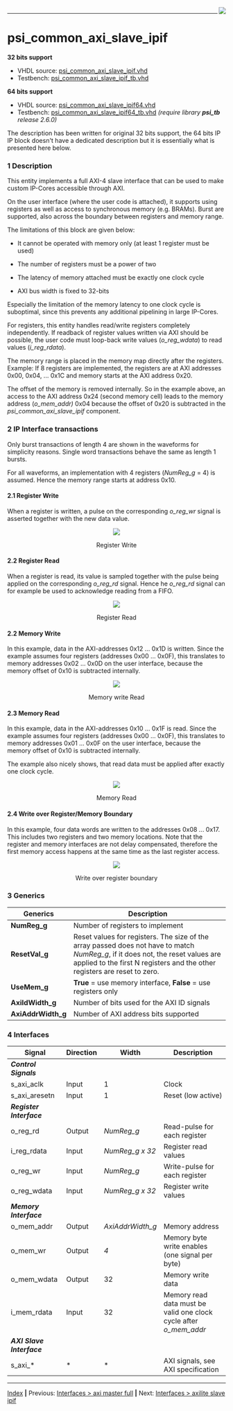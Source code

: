 <img align="right" src="../psi_logo.png">

***
# psi_common_axi_slave_ipif
**32 bits support**
- VHDL source: [psi_common_axi_slave_ipif.vhd](../../hdl/psi_common_axi_slave_ipif.vhd)
- Testbench: [psi_common_axi_slave_ipif_tb.vhd](../../testbench/psi_common_axi_slave_ipif_tb/psi_common_axi_slave_ipif_tb.vhd)

**64 bits support**
- VHDL source: [psi_common_axi_slave_ipif64.vhd](../../hdl/psi_common_axi_slave_ipif64.vhd)
- Testbench: [psi_common_axi_slave_ipif64_tb.vhd](../../testbench/psi_common_axi_slave_ipif64_tb) *(require library **psi_tb** release 2.6.0)*

The description has been written for original 32 bits support, the 64 bits IP IP block doesn't have a dedicated description but it is essentially what is presented here below.

### 1 Description

This entity implements a full AXI-4 slave interface that can be used to
make custom IP-Cores accessible through AXI.

On the user interface (where the user code is attached), it supports
using registers as well as access to synchronous memory (e.g. BRAMs).
Burst are supported, also across the boundary between registers and
memory range.

The limitations of this block are given below:

-   It cannot be operated with memory only (at least 1 register must be
    used)

-   The number of registers must be a power of two

-   The latency of memory attached must be exactly one clock cycle

-   AXI bus width is fixed to 32-bits

Especially the limitation of the memory latency to one clock cycle is
suboptimal, since this prevents any additional pipelining in large
IP-Cores.

For registers, this entity handles read/write registers completely
independently. If readback of register values written via AXI should be
possible, the user code must loop-back write values (*o\_reg\_wdata*) to
read values (*i\_reg\_rdata*).

The memory range is placed in the memory map directly after the
registers. Example: If 8 registers are implemented, the registers are at
AXI addresses 0x00, 0x04, ... 0x1C and memory starts at the AXI address
0x20.

The offset of the memory is removed internally. So in the example above,
an access to the AXI address 0x24 (second memory cell) leads to the
memory address (*o\_mem\_addr)* 0x04 because the offset of 0x20 is
subtracted in the *psi\_common\_axi\_slave\_ipif* component.

### 2 IP Interface transactions

Only burst transactions of length 4 are shown in the waveforms for
simplicity reasons. Single word transactions behave the same as length 1
bursts.

For all waveforms, an implementation with 4 registers (*NumReg\_g* = 4)
is assumed. Hence the memory range starts at address 0x10.

#### 2.1 Register Write

When a register is written, a pulse on the corresponding *o\_reg\_wr*
signal is asserted together with the new data value.

<p align="center"><img src="ch10_5_fig37.png"></p>
<p align="center"> Register Write </p>

#### 2.2 Register Read

When a register is read, its value is sampled together with the pulse
being applied on the corresponding *o\_reg\_rd* signal. Hence he
*o\_reg\_rd* signal can for example be used to acknowledge reading from
a FIFO.

<p align="center"><img src="ch10_5_fig38.png"></p>
<p align="center"> Register Read </p>

#### 2.2 Memory Write

In this example, data in the AXI-addresses 0x12 ... 0x1D is written.
Since the example assumes four registers (addresses 0x00 ... 0x0F), this
translates to memory addresses 0x02 ... 0x0D on the user interface,
because the memory offset of 0x10 is subtracted internally.

<p align="center"><img src="ch10_5_fig39.png"></p>
<p align="center"> Memory write Read </p>

#### 2.3 Memory Read

In this example, data in the AXI-addresses 0x10 ... 0x1F is read. Since
the example assumes four registers (addresses 0x00 ... 0x0F), this
translates to memory addresses 0x01 ... 0x0F on the user interface,
because the memory offset of 0x10 is subtracted internally.

The example also nicely shows, that read data must be applied after
exactly one clock cycle.

<p align="center"><img src="ch10_5_fig40.png"></p>
<p align="center"> Memory Read </p>

#### 2.4 Write over Register/Memory Boundary

In this example, four data words are written to the addresses 0x08 ...
0x17. This includes two registers and two memory locations. Note that
the register and memory interfaces are not delay compensated, therefore
the first memory access happens at the same time as the last register
access.

<p align="center"><img src="ch10_5_fig41.png"></p>
<p align="center"> Write over register boundary </p>

### 3 Generics

Generics              | Description
----------------------|--------------------------------
**NumReg\_g**         |Number of registers to implement
**ResetVal\_g**       |Reset values for registers. The size of the array passed does not have to match *NumReg\_g*, if it does not, the reset values are applied to the first N registers and the other registers are reset to zero.
**UseMem\_g**         |**True** = use memory interface, **False** = use registers only
**AxiIdWidth\_g**     |Number of bits used for the AXI ID signals
**AxiAddrWidth\_g**  |Number of AXI address bits supported

### 4 Interfaces

 Signal          | Direction | Width           | Description     
-----------------|-----------|-----------------|-----------------
 ***Control Signals***  |||   
 s\_axi\_aclk    | Input     | 1               | Clock           
 s\_axi\_aresetn | Input     | 1               | Reset (low active)         
 ***Register Interface***    |                 |                 |        
 o\_reg\_rd      | Output    | *NumReg\_g*     | Read-pulse for each register   
 i\_reg\_rdata   | Input     |*NumReg\_g x 32* | Register read values  
 o\_reg\_wr      | Input     | *NumReg\_g*     | Write-pulse for each register   
 o\_reg\_wdata   | Input     |*NumReg\_g x 32* | Register write values          
 ***Memory Interface***      |                 |                  |         
 o\_mem\_addr    | Output    | *AxiAddrWidth\_g* | Memory address  
 o\_mem\_wr      | Output    | *4*             | Memory byte write enables (one signal per byte)           
 o\_mem\_wdata   | Output    | 32              | Memory write data            
 i\_mem\_rdata   | Input     | 32              | Memory read data must be valid one clock cycle after *o\_mem\_addr*  
 ***AXI Slave Interface***   |                 |                  |
 s\_axi\_\*      | \*        | \*              | AXI signals, see AXI specification   

***
[Index](../psi_common_index.md) **|** Previous: [Interfaces > axi master full](../ch10_interfaces/ch10_4_axi_master_full.md) **|**
Next: [Interfaces > axilite slave ipif](./ch10_6_axilite_slave_ipif.md)
